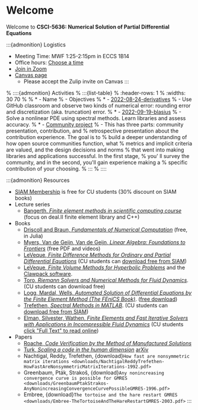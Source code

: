 # Welcome

Welcome to **CSCI-5636: Numerical Solution of Partial Differential Equations**

:::{admonition} Logistics
* Meeting Time: MWF 1:25-2:15pm in ECCS 1B14
* Office hours: [Choose a time](https://app.simplymeet.me/jed/numpde)
* [Join in Zoom](https://cuboulder.zoom.us/j/91936219432)
* [Canvas page](https://canvas.colorado.edu/courses/98101)
  * Please accept the Zulip invite on Canvas 
:::

% ::::{admonition} Activities
% :::{list-table}
% :header-rows: 1
% :widths: 30 70
% 
% * - Name
%   - Objectives
% * - [2022-08-24-derivatives](https://classroom.github.com/a/8I4O5IcG)
%   - Use GitHub classroom and observe two kinds of numerical error: rounding error and discretization (aka. truncation) error.
% * - [2022-09-19-blasius](https://classroom.github.com/a/RBCyaHyy)
%   - Solve a nonlinear PDE using spectral methods. Learn libraries and assess accuracy.
% * - [Community project](https://classroom.github.com/a/3AzfU4zn)
%   - This has three parts: community presentation, contribution, and
% retrospective presentation about the contribution experience. The goal is to
% build a deeper understanding of how open source communities function, what
% metrics and implicit criteria are valued, and the design decisions and norms
% that went into making libraries and applications successful. In the first stage,
% you' ll survey the community, and in the second, you'll gain experience making a
% specific contribution of your choosing.
% :::
% ::::

:::{admonition} Resources

* [SIAM Membership](http://www.siam.org/students/memberships.php) is free for CU students (30% discount on SIAM books)
* Lecture series
  * [Bangerth, *Finite element methods in scientific computing course*](https://www.math.colostate.edu/~bangerth/videos.html) (focus on deal.II finite element library and C++)
* Books
  * [Driscoll and Braun, *Fundamentals of Numerical Computation*](https://tobydriscoll.net/fnc-julia/frontmatter.html) (free, in Julia)
  * [Myers, Van de Geijn, Van de Geijn, *Linear Algebra: Foundations to Frontiers*](http://www.ulaff.net/downloads.html) (free PDF and videos)
  * [LeVeque, *Finite Difference Methods for Ordinary and Partial Differential Equations*](https://faculty.washington.edu/rjl/fdmbook/) (CU students can [download free from SIAM](http://epubs.siam.org/doi/book/10.1137/1.9780898717839))
  * [LeVeque, *Finite Volume Methods for Hyperbolic Problems*](https://depts.washington.edu/clawpack/book.html) and the [Clawpack software](http://www.clawpack.org/).
  * [Toro, *Riemann Solvers and Numerical Methods for Fluid Dynamics*](https://link.springer.com/book/10.1007%2Fb79761#toc). (CU students can download free)
  * [Logg, Mardal, Wells, *Automated Solution of Differential Equations by the Finite Element Method (The FEniCS Book)*](https://link.springer.com/book/10.1007%2F978-3-642-23099-8). ([free download](https://fenicsproject.org/book/))
  * [Trefethen, *Spectral Methods in MATLAB*](https://people.maths.ox.ac.uk/trefethen/spectral.html). (CU students can [download free from SIAM](http://epubs.siam.org/doi/book/10.1137/1.9780898719598))
  * [Elman, Silvester, Wathen, *Finite Elements and Fast Iterative Solvers with Applications in Incompressible Fluid Dynamics*](https://doi.org/10.1093/acprof:oso/9780199678792.001.0001) (CU students [click "Full Text" to read online](http://libraries.colorado.edu/record=b7826912~S3))
* Papers
  * [Roache, *Code Verification by the Method of Manufactured Solutions*](https://doi.org/10.1115/1.1436090)
  * [Turk, *Scaling a code in the human dimension*](https://dl.acm.org/doi/10.1145/2484762.2484782) [arXiv](https://arxiv.org/pdf/1301.7064.pdf)
  * Nachtigal, Reddy, Trefethen, {download}`How fast are nonsymmetric matrix iterations <downloads/NachtigalReddyTrefethen-HowFastAreNonsymmetricMatrixIterations-1992.pdf>`
  * Greenbaum, Pták, Strakoš, {download}`Any nonincreasing convergence curve is possible for GMRES <downloads/GreenbaumPtakStrakos-AnyNonincreasingConvergenceCurvePossibleGMRES-1996.pdf>`
  * Embree, {download}`The tortoise and the hare restart GMRES <downloads/Embree-TheTortoiseAndTheHareRestartGMRES-2003.pdf>`
:::

